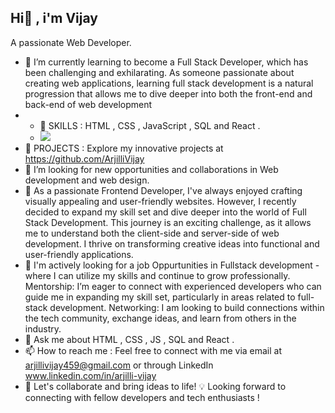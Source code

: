 ## Hi👋 , i'm Vijay
A passionate Web Developer.

- 🌱 I’m currently learning  to become a Full Stack Developer, which has been challenging and exhilarating. As someone passionate about creating web applications, learning full stack development is a natural progression that allows me to dive deeper into both the front-end and back-end of web development
- - 🔭 SKILLS : HTML , CSS , JavaScript , SQL and React .
  - ![](https://img.shields.io/badge/HTML5-E34F26?style=for-the-badge&logo=html5&logoColor=white)
- 💼 PROJECTS : Explore my innovative projects at https://github.com/ArjilliVijay
- 👯 I’m looking for  new opportunities and collaborations in Web development and web design.
- 🎀 As a passionate Frontend Developer, I've always enjoyed crafting visually appealing and user-friendly websites. However, I recently decided to expand my skill set and dive deeper into the world of Full Stack Development. This journey is an exciting challenge, as it allows me to understand both the client-side and server-side of web development.  I thrive on transforming creative ideas into functional and user-friendly applications.
- 🤔 I'm actively looking for a job Oppurtunities in Fullstack development - where I can utilize my skills and continue to grow professionally.
Mentorship: I’m eager to connect with experienced developers who can guide me in expanding my skill set, particularly in areas related to full-stack development.
Networking: I am looking to build connections within the tech community, exchange ideas, and learn from others in the industry.
- 💬 Ask me about HTML , CSS , JS , SQL and React .
- 📫 How to reach me : Feel free to connect with me via email at arjillivijay459@gmail.com or through LinkedIn www.linkedin.com/in/arjilli-vijay
- 🤝 Let's collaborate and bring ideas to life! 💡
     Looking forward to connecting with fellow developers and tech enthusiasts !
